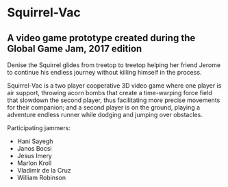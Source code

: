 # Squirrel-Vac
## A video game prototype created during the Global Game Jam, 2017 edition

Denise the Squirrel glides from treetop to treetop helping her friend Jerome to continue his endless journey without killing himself in the process.

Squirrel-Vac is a two player cooperative 3D video game where one player is air support, throwing acorn bombs that create a time-warping force field that slowdown the second player, thus facilitating more precise movements for their companion; and a second player is on the ground, playing a adventure endless runner while dodging and jumping over obstacles.

Participating jammers:
* Hani Sayegh
* Janos Bocsi
* Jesus Imery
* Marlon Kroll
* Vladimir de la Cruz
* William Robinson
